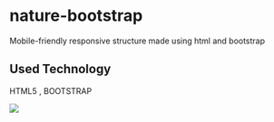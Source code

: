 <h1> nature-bootstrap</h1>

Mobile-friendly responsive structure made using html and bootstrap

<h2>Used Technology</h2>

HTML5 , BOOTSTRAP

![](doga-bs.gif)
